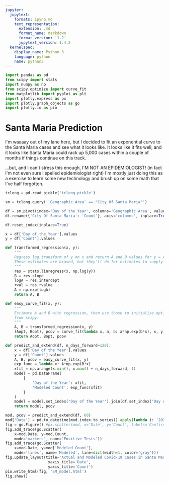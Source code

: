 ```yaml
---
jupyter:
  jupytext:
    formats: ipynb,md
    text_representation:
      extension: .md
      format_name: markdown
      format_version: '1.2'
      jupytext_version: 1.4.2
  kernelspec:
    display_name: Python 3
    language: python
    name: python3
---
```


```python
import pandas as pd
from scipy import stats
import numpy as np
from scipy.optimize import curve_fit
from matplotlib import pyplot as plt
import plotly.express as px
import plotly.graph_objects as go
import plotly.io as pio
```

# Santa Maria Prediction

I'm waaaay out of my lane here, but I decided to fit an exponential curve to the Santa Maria cases and see what it looks like. It looks like it fits well, and it looks like Santa Maria could rack up 5,000 cases within a couple of months if things continue on this track. 

...but, and I can't stress this enough, I'M NOT AN EPIDEMIOLOGIST! (in fact I'm not even sure I spelled epidemiologist right) I'm mostly just doing this as a exercise to learn some new technology and brush up on some math that I've half forgotten.

```python
tclong = pd.read_pickle('tclong.pickle')
```

```python
sm = tclong.query('`Geographic Area` == "City Of Santa Maria"')
```

```python
df = sm.pivot(index='Day of the Year', columns='Geographic Area', values='Count')
df.rename({'City Of Santa Maria': 'Count'}, axis='columns', inplace=True)
```

```python
df.reset_index(inplace=True)
```

```python
x = df['Day of the Year'].values
y = df['Count'].values
```

```python
def transformed_regression(x, y):
    """
    Regress log transform of y on x and return A and B values for y = A * exp(B * x).
    These estimates are biased, but they'll do for estimates to supply to curve_fit.
    """
    res = stats.linregress(x, np.log(y))
    B = res.slope
    logA = res.intercept
    rval = res.rvalue
    A = np.exp(logA)
    return A, B

def easy_curve_fit(x, y):
    """
    Estimate A and B with regression, then use those to initialize optimized curve_fit
    from scipy.
    """
    A, B = transformed_regression(x, y)
    (Aopt, Bopt), pcov = curve_fit(lambda x, a, b: a*np.exp(b*x), x, y, p0=(A, B))
    return Aopt, Bopt, pcov

def predict_and_extend(df, n_days_forward=120):
    x = df['Day of the Year'].values
    y = df['Count'].values
    A, B, pcov = easy_curve_fit(x, y)
    exp_func = lambda x: A*np.exp(B*x)
    xfit = np.arange(x.min(), x.max() + n_days_forward, 1)
    model = pd.DataFrame(
        {
            'Day of the Year': xfit,
            'Modeled Count': exp_func(xfit)
        }
    )
    model = model.set_index('Day of the Year').join(df.set_index('Day of the Year'))
    return model, pcov
```

```python
mod, pcov = predict_and_extend(df, 60)
mod['Date'] = pd.to_datetime(mod.index.to_series().apply(lambda i: '2020 ' + str(i)), format='%Y %j')
fig = go.Figure() #px.scatter(mod, x='Date', y='Count', labels='Confirmed Cases')
fig.add_trace(go.Scatter(
    x=mod.Date, y=mod.Count,
    mode='markers', name='Positive Tests'))
fig.add_trace(go.Scatter(
    x=mod.Date, y=mod['Modeled Count'], 
    mode='lines', name='Modeled', line=dict(width=1, color='gray')))
fig.update_layout(title='Actual and Modeled Covid-19 Cases in Santa Maria, CA',
                   xaxis_title='Date',
                   yaxis_title='Count')
pio.write_html(fig, 'SM_model.html')
fig.show()
```
